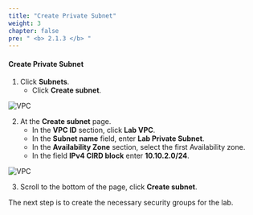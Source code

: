 ```yaml
---
title: "Create Private Subnet"
weight: 3
chapter: false
pre: " <b> 2.1.3 </b> "
---
```


#### Create Private Subnet

1. Click **Subnets**.
   - Click **Create subnet**.

![VPC](/images/2.prerequisite/017-createsubnet.png)

2. At the **Create subnet** page.
   - In the **VPC ID** section, click **Lab VPC**.
   - In the **Subnet name** field, enter **Lab Private Subnet**.
   - In the **Availability Zone** section, select the first Availability zone.
   - In the field **IPv4 CIRD block** enter **10.10.2.0/24**.

![VPC](/images/2.prerequisite/018-createsubnet.png)

3. Scroll to the bottom of the page, click **Create subnet**.

The next step is to create the necessary security groups for the lab.
